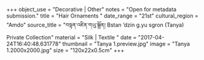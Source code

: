 +++
object_use = "Decorative | Other"
notes = "Open for metadata submission."
title = "Hair Ornaments "
date_range = "21st"
cultural_region = "Amdo"
source_title = "བསྟན་འཛིན་གཡུ་སྒྲྲོན། Bstan ’dzin g.yu sgron (Tanya) Private Collection"
material = "Silk | Textile "
date = "2017-04-24T16:40:48.631778"
thumbnail = "Tanya 1.preview.jpg"
image = "Tanya 1.2000x2000.jpg"
size = "120x22x0.5cm"
+++
